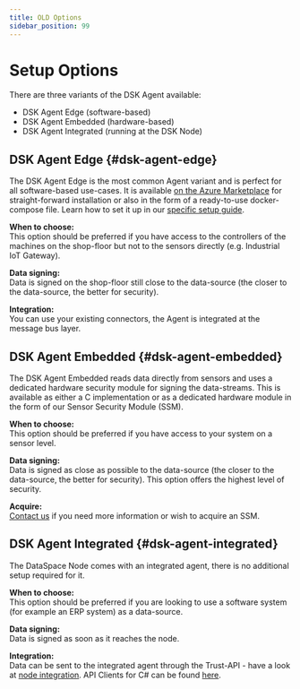 ```yaml
---
title: OLD Options
sidebar_position: 99
---
```


# Setup Options

There are three variants of the DSK Agent available:

- DSK Agent Edge (software-based)
- DSK Agent Embedded (hardware-based)
- DSK Agent Integrated (running at the DSK Node)

## DSK Agent Edge {#dsk-agent-edge}

The DSK Agent Edge is the most common Agent variant and is perfect for all software-based use-cases. It is available <a href="https://azuremarketplace.microsoft.com/en-us/marketplace/apps/tributechsolutionsgmbh1582568815297.57601ccd-62c3-4842-9f73-3dadd3de5b74?tab=Overview" target="_blank">on the Azure Marketplace</a> for straight-forward installation or also in the form of a ready-to-use docker-compose file. Learn how to set it up in our [specific setup guide](overview.md).

**When to choose:**<br />
This option should be preferred if you have access to the controllers of the machines on the shop-floor but not to the sensors directly (e.g. Industrial IoT Gateway).

**Data signing:**<br />
Data is signed on the shop-floor still close to the data-source (the closer to the data-source, the better for security).

**Integration:**<br />
You can use your existing connectors, the Agent is integrated at the message bus layer.

## DSK Agent Embedded {#dsk-agent-embedded}

The DSK Agent Embedded reads data directly from sensors and uses a dedicated hardware security module for signing the data-streams. This is available as either a C implementation or as a dedicated hardware module in the form of our Sensor Security Module (SSM).

**When to choose:**<br />
This option should be preferred if you have access to your system on a sensor level.

**Data signing:**<br />
Data is signed as close as possible to the data-source (the closer to the data-source, the better for security). This option offers the highest level of security.

**Acquire:**<br />
[Contact us](https://www.tributech.io/about-us/) if you need more information or wish to acquire an SSM.

## DSK Agent Integrated {#dsk-agent-integrated}

The DataSpace Node comes with an integrated agent, there is no additional setup required for it.

**When to choose:**<br />
This option should be preferred if you are looking to use a software system (for example an ERP system) as a data-source.

**Data signing:**<br />
Data is signed as soon as it reaches the node.

**Integration:**<br />
Data can be sent to the integrated agent through the Trust-API - have a look at [node integration](../../provide_data/node/overview.md). API Clients for C# can be found [here](https://github.com/tributech-solutions/tributech-dsk-api-clients).
